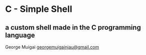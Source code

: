 # C - Simple Shell

## a custom shell made in the C programming language

George Muigai <georgemuigainjau@gmail.com>
